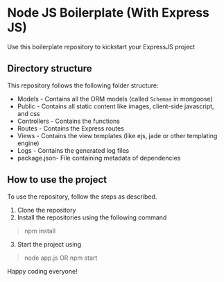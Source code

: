

# Node JS Boilerplate (With Express JS)

Use this boilerplate repository to kickstart your ExpressJS project

## Directory structure

This repository follows the following folder structure:
 - Models - Contains all the ORM models (called `Schemas` in mongoose)
 -  Public - Contains all static content like images, client-side javascript, and css
 - Controllers - Contains the functions
 - Routes - Contains the Express routes 
 - Views - Contains the view templates (like ejs, jade or other templating engine) 
 - Logs - Contains the generated log files
 - package.json- File containing metadata of dependencies

##  How to use the project

To use the repository, follow the steps as described.
1. Clone the repository
2. Install the repositories using the following command
> npm install
3. Start the project using
> node app.js
> OR
npm start

Happy coding everyone!

